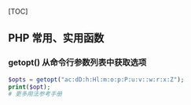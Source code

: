 [TOC]

## PHP 常用、实用函数

### getopt() 从命令行参数列表中获取选项

```php
$opts = getopt("ac:dD:h:Hl:m:o:p:P:u:v::w:r:x:Z");
print($opt);
# 更多用法参考手册
```


